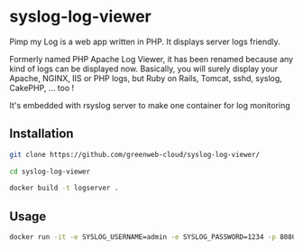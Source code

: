 # syslog-log-viewer


Pimp my Log is a web app written in PHP. It displays server logs friendly.

Formerly named PHP Apache Log Viewer, it has been renamed because any kind of logs can be displayed now.
Basically, you will surely display your Apache, NGINX, IIS or PHP logs, but Ruby on Rails, Tomcat, sshd, syslog, CakePHP, ... too !

It's embedded with rsyslog server to make one container for log monitoring 

## Installation


```bash
git clone https://github.com/greenweb-cloud/syslog-log-viewer/
 
cd syslog-log-viewer
 
docker build -t logserver .
```

## Usage

```bash
docker run -it -e SYSLOG_USERNAME=admin -e SYSLOG_PASSWORD=1234 -p 8080:80 -p 514:514/udp logserver

```
